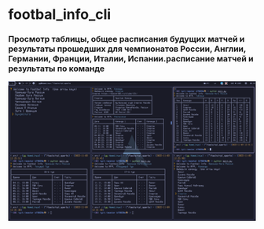 # footbal_info_cli

### Просмотр таблицы, общее расписания будущих матчей и результаты прошедших для чемпионатов России, Англии, Германии, Франции, Италии, Испании.расписание матчей и результаты по команде


![This is an image](Screenshot-033.png)
